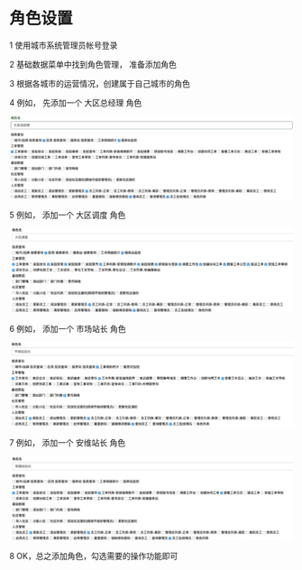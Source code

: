 角色设置
========

1 使用城市系统管理员帐号登录

2 基础数据菜单中找到角色管理， 准备添加角色

3 根据各城市的运营情况，创建属于自己城市的角色

4 例如， 先添加一个 大区总经理 角色

![](image/daqumanager.jpg)

5 例如， 添加一个 大区调度 角色

![](image/daqudiaodu.jpg)

6 例如， 添加一个 市场站长 角色

![](image/shichangmanager.jpg)

7 例如， 添加一个 安维站长 角色

![](image/anweimanager.jpg)

8 OK，总之添加角色，勾选需要的操作功能即可


